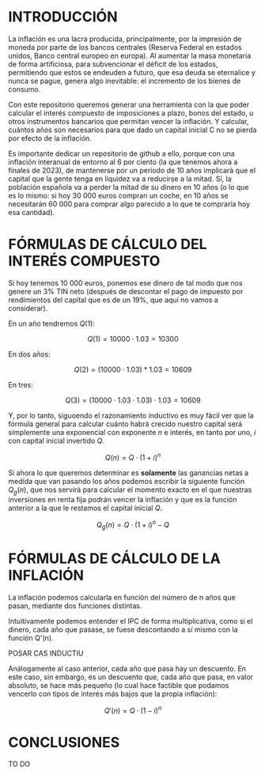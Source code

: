 # INTRODUCCIÓN

La inflación es una lacra producida, principalmente, por la impresión de moneda por parte de los bancos centrales (Reserva Federal en estados unidos, Banco central europeo en europa). Al aumentar la masa monetaria de forma artificiosa, para subvencionar el déficit de los estados, permitiendo que estos se endeuden a futuro, que esa deuda se eternalice y nunca se pague, genera algo inevitable: el incremento de los bienes de consumo.

Con este repositorio queremos generar una herramienta con la que poder calcular el interés compuesto de imposiciones a plazo, bonos del estado, u otros instrumentos bancarios que permitan vencer la inflación. Y calcular, cuántos años son necesarios para que dado un capital inicial C no se pierda por efecto de la inflación.

Es importante dedicar un repositorio de github a ello, porque con una inflación interanual de entorno al 6 por ciento (la que tenemos ahora a finales de 2023), de mantenerse por un período de 10 años implicarà que el capital que la gente tenga en líquidez va a reducirse a la mitad. Sí, la población española va a perder la mitad de su dinero en 10 años (o lo que es lo mismo: si hoy 30 000 euros compran un coche, en 10 años se necesitarán 60 000 para comprar algo parecido a lo que te compraría hoy esa cantidad).

# FÓRMULAS DE CÁLCULO DEL INTERÉS COMPUESTO

Si hoy tenemos 10 000 euros, ponemos ese dinero de tal modo que nos genere un 3% TIN neto (después de descontar el pago de impuesto por rendimientos del capital que es de un 19%, que aquí no vamos a considerar). 

En un año tendremos $Q(1)$:

$$ Q(1) = 10000 \cdot 1.03 = 10300 $$

En dos años:

$$ Q(2) = (10000 \cdot 1.03)*1.03= 10609 $$

En tres:

$$ Q(3) = (10000 \cdot 1.03\cdot 1.03 )  \cdot 1.03= 10609 $$

Y, por lo tanto, siguoendo el razonamiento inductivo es muy fácil ver que la fórmula general para calcular cuánto habrá crecido nuestro capital será simplemente una exponencial con exponente $n$ e interés, en tanto por uno, $i$ con capital inicial invertido $Q$.

$$ Q(n) = Q \cdot (1+i)^n $$

Si ahora lo que queremos determinar es <strong>solamente</strong> las ganancias netas a medida que van pasando los años podemos escribir la siguiente función $Q_{g}(n)$, que nos servirá para calcular el momento exacto en el que nuestras inversiones en renta fija podrán vencer la inflación y que es la función anterior a la que le restamos el capital inicial $Q$.

$$ Q_{g}(n) = Q \cdot (1+i)^n - Q$$

# FÓRMULAS DE CÁLCULO DE LA INFLACIÓN



La inflación podemos calcularla en función del número de n años que pasan, mediante dos funciones distintas.

Intuitivamente podemos entender el IPC de forma multiplicativa, como si el dinero, cada año que pasase, se fuese descontando a sí mismo con la función Q'(n).

POSAR CAS INDUCTIU

 Análogamente al caso anterior, cada año que pasa hay un descuento. En este caso, sin embargo, es un descuento que, cada año que pasa, en valor absoluto, se hace más pequeño (lo cual hace factible que podamos vencerlo con tipos de interés más bajos que la propia inflación):

$$ Q'(n) = Q \cdot (1-i)^n $$



# CONCLUSIONES

TO DO